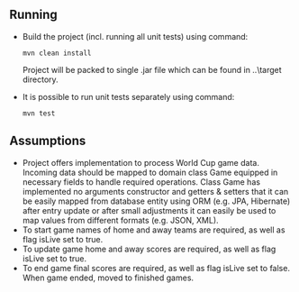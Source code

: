 ## Running

* Build the project (incl. running all unit tests) using command:
    ```
    mvn clean install 
    ```
  Project will be packed to single .jar file which can be found in ..\target directory.

* It is possible to run unit tests separately using command:
    ```
    mvn test 
    ```
## Assumptions

* Project offers implementation to process World Cup game data. Incoming data should be mapped to domain class Game equipped in necessary fields to handle required operations. 
  Class Game has implemented no arguments constructor and getters & setters that it can be easily mapped from database entity using ORM (e.g. JPA, Hibernate) after entry update or after small adjustments
  it can easily be used to map values from different formats (e.g. JSON, XML).
* To start game names of home and away teams are required, as well as flag isLive set to true.
* To update game home and away scores are required, as well as flag isLive set to true.
* To end game final scores are required, as well as flag isLive set to false. When game ended, moved to finished games.
  

